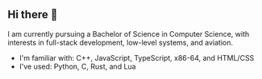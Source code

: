 ## Hi there 👋

I am currently pursuing a Bachelor of Science in Computer Science, with interests in full-stack development, low-level systems, and aviation.

- I'm familiar with: C++, JavaScript, TypeScript, x86-64, and HTML/CSS
- I've used: Python, C, Rust, and Lua

<!--
**theplaceincan/theplaceincan** is a ✨ _special_ ✨ repository because its `README.md` (this file) appears on your GitHub profile.

Here are some ideas to get you started:

- 🔭 I’m currently working on ...
- 🌱 I’m currently learning ...
- 👯 I’m looking to collaborate on ...
- 🤔 I’m looking for help with ...
- 💬 Ask me about ...
- 📫 How to reach me: ...
- 😄 Pronouns: ...
- ⚡ Fun fact: ...
-->
